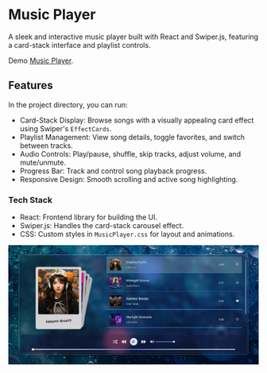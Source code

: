 # Music Player

A sleek and interactive music player built with React and Swiper.js, featuring a card-stack interface and playlist controls.

Demo [Music Player](https://yourfavmusic-player.vercel.app/).

## Features

In the project directory, you can run:

- Card-Stack Display: Browse songs with a visually appealing card effect using Swiper's `EffectCards`.
- Playlist Management: View song details, toggle favorites, and switch between tracks.
- Audio Controls: Play/pause, shuffle, skip tracks, adjust volume, and mute/unmute.
- Progress Bar: Track and control song playback progress.
- Responsive Design: Smooth scrolling and active song highlighting.

### Tech Stack

- React: Frontend library for building the UI.
- Swiper.js: Handles the card-stack carousel effect.
- CSS: Custom styles in `MusicPlayer.css` for layout and animations.

![Music Player UI Preview](ui-preview.png)